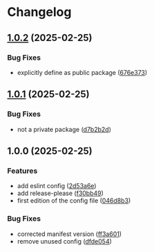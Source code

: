 # Changelog

## [1.0.2](https://github.com/rvanbaalen/eslint-config/compare/eslint-config-v1.0.1...eslint-config-v1.0.2) (2025-02-25)


### Bug Fixes

* explicitly define as public package ([676e373](https://github.com/rvanbaalen/eslint-config/commit/676e373bd7c9fd56317fc18bbe356bde623b36cf))

## [1.0.1](https://github.com/rvanbaalen/eslint-config/compare/eslint-config-v1.0.0...eslint-config-v1.0.1) (2025-02-25)


### Bug Fixes

* not a private package ([d7b2b2d](https://github.com/rvanbaalen/eslint-config/commit/d7b2b2d84fbfb059c705190f1511e454594ab2df))

## 1.0.0 (2025-02-25)


### Features

* add eslint config ([2d53a6e](https://github.com/rvanbaalen/eslint-config/commit/2d53a6e1705794d23033ae1a51cb6012f2e116e3))
* add release-please ([f30bb49](https://github.com/rvanbaalen/eslint-config/commit/f30bb49c74362d241d79b9ef563d89460a21b02f))
* first edition of the config file ([046d8b3](https://github.com/rvanbaalen/eslint-config/commit/046d8b3d18666d0f6afb779262002aa1e2b3aa41))


### Bug Fixes

* corrected manifest version ([ff3a601](https://github.com/rvanbaalen/eslint-config/commit/ff3a601d3ab4da3e4fe67c0eb62a1d746d2b8c71))
* remove unused config ([dfde054](https://github.com/rvanbaalen/eslint-config/commit/dfde054d06999ecf22dfc354523820a6923f501a))
